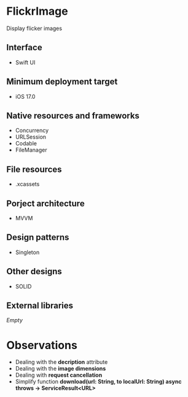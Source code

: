 
# FlickrImage
Display flicker images

## Interface
- Swift UI

## Minimum deployment target
- iOS 17.0

## Native resources and frameworks
- Concurrency
- URLSession
- Codable
- FileManager

## File resources
- .xcassets

## Porject architecture
- MVVM

## Design patterns 
- Singleton

## Other designs 
- SOLID

## External libraries
_Empty_

# Observations
- Dealing with the **decription** attribute
- Dealing with the **image dimensions**
- Dealing with **request cancellation**
- Simplify function  **download(url: String, to localUrl: String) async throws -> ServiceResult\<URL\>** 